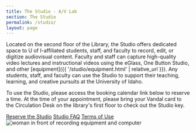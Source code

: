 ```yaml
---
title: The Studio - A/V Lab
section: The Studio
permalink: /studio/
layout: page
---
```


Located on the second floor of the Library, the Studio offers dedicated space to U of I-affiliated students, staff, and faculty to record, edit, or digitize audiovisual content.
Faculty and staff can capture high-quality video lectures and instructional videos using the eGlass, One Button Studio, and other [equipment]({{ '/studio/equipment.html' | relative_url }}). 
Any students, staff, and faculty can use the Studio to support their teaching, learning, and creative pursuits at the University of Idaho. 

To use the Studio, please access the booking calendar link below to reserve a time. 
At the time of your appointment, please bring your Vandal card to the Circulation Desk on the library's first floor to check out the Studio key. 

<div class="text-center my-4">
<a class="btn btn-outline-pride-gold m-2" href="https://libcal.uidaho.edu/booking/AV" target="_blank" rel="noopener">Reserve the Studio</a>
<a class="btn btn-outline-pride-gold m-2" href="{{ '/studio/faq.html' | relative_url }}">Studio FAQ</a>
<a class="btn btn-outline-pride-gold m-2" href="{{ '/studio/termsofuse.html' | relative_url }}">Terms of Use</a>
</div>
<div class="text-center mb-3">
<img class="img-fluid" src="{{ '/rooms/studio.jpg' | prepend: site.lib-media }}" alt="woman in front of recording equipment and computer">
</div>
